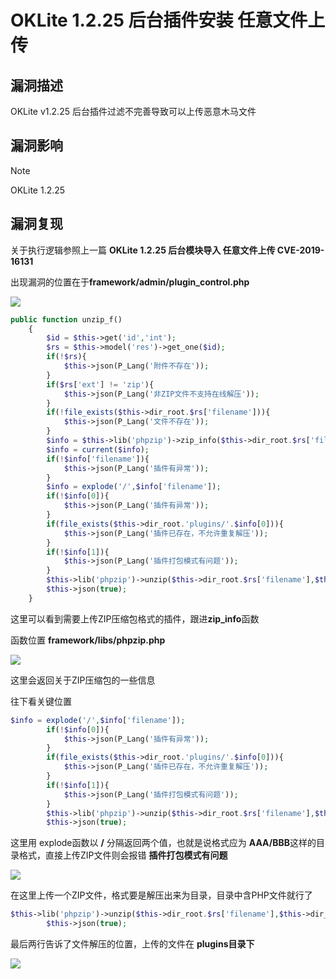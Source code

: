 # OKLite 1.2.25 后台插件安装 任意文件上传 

## 漏洞描述

OKLite v1.2.25 后台插件过滤不完善导致可以上传恶意木马文件

## 漏洞影响

> [!NOTE]
>
> OKLite 1.2.25

## 漏洞复现

关于执行逻辑参照上一篇 **OKLite 1.2.25 后台模块导入 任意文件上传 CVE-2019-16131**

出现漏洞的位置在于**framework/admin/plugin_control.php**

![](http://wikioss.peiqi.tech/vuln/oklite-10.png)

```php
public function unzip_f()
	{
		$id = $this->get('id','int');
		$rs = $this->model('res')->get_one($id);
		if(!$rs){
			$this->json(P_Lang('附件不存在'));
		}
		if($rs['ext'] != 'zip'){
			$this->json(P_Lang('非ZIP文件不支持在线解压'));
		}
		if(!file_exists($this->dir_root.$rs['filename'])){
			$this->json(P_Lang('文件不存在'));
		}
		$info = $this->lib('phpzip')->zip_info($this->dir_root.$rs['filename']);
		$info = current($info);
		if(!$info['filename']){
			$this->json(P_Lang('插件有异常'));
		}
		$info = explode('/',$info['filename']);
		if(!$info[0]){
			$this->json(P_Lang('插件有异常'));
		}
		if(file_exists($this->dir_root.'plugins/'.$info[0])){
			$this->json(P_Lang('插件已存在，不允许重复解压'));
		}
		if(!$info[1]){
			$this->json(P_Lang('插件打包模式有问题'));
		}
		$this->lib('phpzip')->unzip($this->dir_root.$rs['filename'],$this->dir_root.'plugins/');
		$this->json(true);
	}
```

这里可以看到需要上传ZIP压缩包格式的插件，跟进**zip_info**函数

函数位置 **framework/libs/phpzip.php**

![](http://wikioss.peiqi.tech/vuln/oklite-11.png)

这里会返回关于ZIP压缩包的一些信息

往下看关键位置

```php
$info = explode('/',$info['filename']);
		if(!$info[0]){
			$this->json(P_Lang('插件有异常'));
		}
		if(file_exists($this->dir_root.'plugins/'.$info[0])){
			$this->json(P_Lang('插件已存在，不允许重复解压'));
		}
		if(!$info[1]){
			$this->json(P_Lang('插件打包模式有问题'));
		}
		$this->lib('phpzip')->unzip($this->dir_root.$rs['filename'],$this->dir_root.'plugins/');
		$this->json(true);
```

这里用 explode函数以 **/** 分隔返回两个值，也就是说格式应为 **AAA/BBB**这样的目录格式，直接上传ZIP文件则会报错 **插件打包模式有问题**

![](http://wikioss.peiqi.tech/vuln/oklite-12.png)

在这里上传一个ZIP文件，格式要是解压出来为目录，目录中含PHP文件就行了

```php
$this->lib('phpzip')->unzip($this->dir_root.$rs['filename'],$this->dir_root.'plugins/');
		$this->json(true);
```

最后两行告诉了文件解压的位置，上传的文件在 **plugins目录下**

![](http://wikioss.peiqi.tech/vuln/oklite-13.png)

